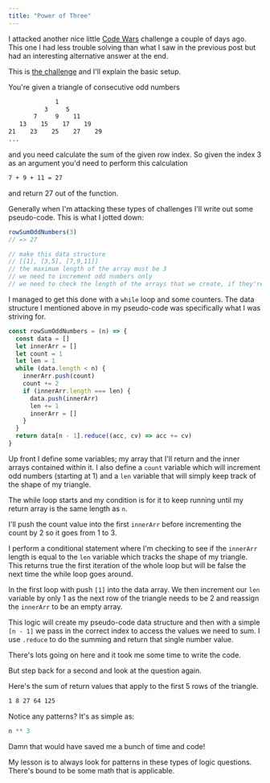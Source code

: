 ```yaml
---
title: "Power of Three"
---
```


I attacked another nice little [Code Wars](https://www.codewars.com) challenge a couple of days ago. This one I had less trouble solving than what I saw in the previous post but had an interesting alternative answer at the end.

This is [the challenge](https://www.codewars.com/kata/55fd2d567d94ac3bc9000064) and I'll explain the basic setup.

You're given a triangle of consecutive odd numbers

```txt
             1
          3     5
       7     9    11
   13    15    17    19
21    23    25    27    29
...
```

and you need calculate the sum of the given row index. So given the index 3 as an argument you'd need to perform this calculation 

```txt
7 + 9 + 11 = 27
```

and return 27 out of the function.

Generally when I'm attacking these types of challenges I'll write out some pseudo-code. This is what I jotted down: 

```js
rowSumOddNumbers(3)
// => 27

// make this data structure
// [[1], [3,5], [7,9,11]]
// the maximum length of the array must be 3
// we need to increment odd numbers only
// we need to check the length of the arrays that we create, if they're === to a counter that we set we need to create a new array and append numbers into that new array
```

I managed to get this done with a `while` loop and some counters. The data structure I mentioned above in my pseudo-code was specifically what I was striving for.

```js
const rowSumOddNumbers = (n) => {
  const data = []
  let innerArr = []
  let count = 1
  let len = 1
  while (data.length < n) {
    innerArr.push(count)
    count += 2
    if (innerArr.length === len) {
      data.push(innerArr)
      len += 1
      innerArr = []
    }
  }
  return data[n - 1].reduce((acc, cv) => acc += cv) 
}
```

Up front I define some variables; my array that I'll return and the inner arrays contained within it. I also define a `count` variable which will increment odd numbers (starting at 1) and a `len` variable that will simply keep track of the shape of my triangle.

The while loop starts and my condition is for it to keep running until my return array is the same length as `n`.

I'll push the count value into the first `innerArr` before incrementing the count by 2 so it goes from 1 to 3. 

I perform a conditional statement where I'm checking to see if the `innerArr` length is equal to the `len` variable which tracks the shape of my triangle. This returns true the first iteration of the whole loop but will be false the next time the while loop goes around. 

In the first loop with push `[1]` into the data array. We then increment our `len` variable by only 1 as the next row of the triangle needs to be 2 and reassign the `innerArr` to be an empty array.

This logic will create my pseudo-code data structure and then with a simple `[n - 1]` we pass in the correct index to access the values we need to sum. I use `.reduce` to do the summing and return that single number value.

There's lots going on here and it took me some time to write the code.

But step back for a second and look at the question again.

Here's the sum of return values that apply to the first 5 rows of the triangle.

```txt
1 8 27 64 125
```

Notice any patterns? It's as simple as: 

```js
n ** 3
```

Damn that would have saved me a bunch of time and code!

My lesson is to always look for patterns in these types of logic questions. There's bound to be some math that is applicable. 